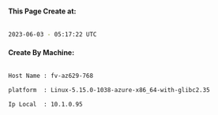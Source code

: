 
   
#### This Page Create at:

```bash

2023-06-03 - 05:17:22 UTC

```

#### Create By Machine:

```bash

Host Name : fv-az629-768

platform  : Linux-5.15.0-1038-azure-x86_64-with-glibc2.35

Ip Local  : 10.1.0.95

```

